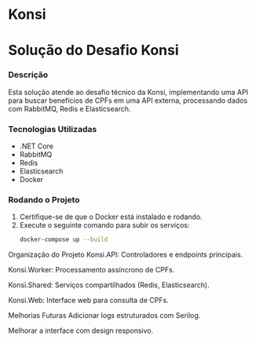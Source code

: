 # Konsi
# Solução do Desafio Konsi

### Descrição
Esta solução atende ao desafio técnico da Konsi, implementando uma API para buscar benefícios de CPFs em uma API externa, processando dados com RabbitMQ, Redis e Elasticsearch.

### Tecnologias Utilizadas
- .NET Core
- RabbitMQ
- Redis
- Elasticsearch
- Docker

### Rodando o Projeto
1. Certifique-se de que o Docker está instalado e rodando.
2. Execute o seguinte comando para subir os serviços:
   ```bash
   docker-compose up --build
Organização do Projeto
Konsi.API: Controladores e endpoints principais.

Konsi.Worker: Processamento assíncrono de CPFs.

Konsi.Shared: Serviços compartilhados (Redis, Elasticsearch).

Konsi.Web: Interface web para consulta de CPFs.

Melhorias Futuras
Adicionar logs estruturados com Serilog.

Melhorar a interface com design responsivo.
